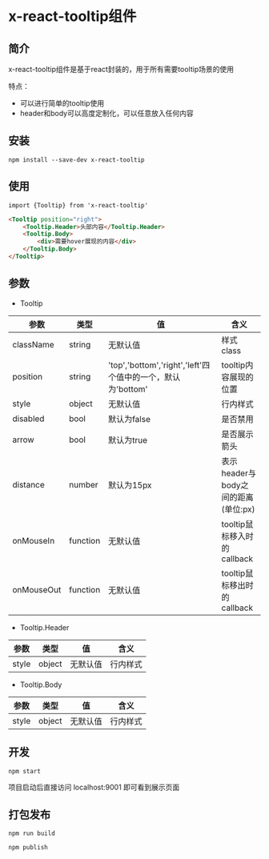 # x-react-tooltip组件


## 简介

x-react-tooltip组件是基于react封装的，用于所有需要tooltip场景的使用

特点：
- 可以进行简单的tooltip使用
- header和body可以高度定制化，可以任意放入任何内容

## 安装

```
npm install --save-dev x-react-tooltip
```

## 使用

```
import {Tooltip} from 'x-react-tooltip'
```

```html
<Tooltip position="right">
    <Tooltip.Header>头部内容</Tooltip.Header>
    <Tooltip.Body>
        <div>需要hover展现的内容</div>
    </Tooltip.Body>
</Tooltip>
```

## 参数

- Tooltip

| 参数 | 类型 | 值 | 含义 |
| ------ | ------ | ------ | ------ |
| className | string | 无默认值 | 样式class |
| position | string | 'top','bottom','right','left'四个值中的一个，默认为'bottom' | tooltip内容展现的位置 |
| style | object | 无默认值 | 行内样式 |
| disabled | bool | 默认为false | 是否禁用 |
| arrow | bool | 默认为true | 是否展示箭头 |
| distance | number | 默认为15px | 表示header与body之间的距离(单位:px) |
| onMouseIn | function | 无默认值 | tooltip鼠标移入时的callback |
| onMouseOut | function | 无默认值 | tooltip鼠标移出时的callback |

- Tooltip.Header

| 参数 | 类型 | 值 | 含义 |
| ------ | ------ | ------ | ------ |
| style | object | 无默认值 | 行内样式 |


- Tooltip.Body

| 参数 | 类型 | 值 | 含义 |
| ------ | ------ | ------ | ------ |
| style | object | 无默认值 | 行内样式 |


## 开发

```
npm start
```

项目启动后直接访问 localhost:9001 即可看到展示页面

## 打包发布

```
npm run build

npm publish
```